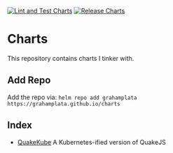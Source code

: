 [![Lint and Test Charts](https://github.com/grahamplata/charts/actions/workflows/lint-test-charts.yaml/badge.svg)](https://github.com/grahamplata/charts/actions/workflows/lint-test-charts.yaml)
[![Release Charts](https://github.com/grahamplata/charts/actions/workflows/release-charts.yaml/badge.svg)](https://github.com/grahamplata/charts/actions/workflows/release-charts.yaml)
# Charts

This repository contains charts I tinker with.

## Add Repo

Add the repo via:
`helm repo add grahamplata https://grahamplata.github.io/charts`

## Index

- [QuakeKube](/charts/quake-kube/README.md) A Kubernetes-ified version of QuakeJS
